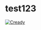 # test123
[![Cready](https://cready.org/badge/lily-gong/test123)](https://cready.org/users/lily-gong)
